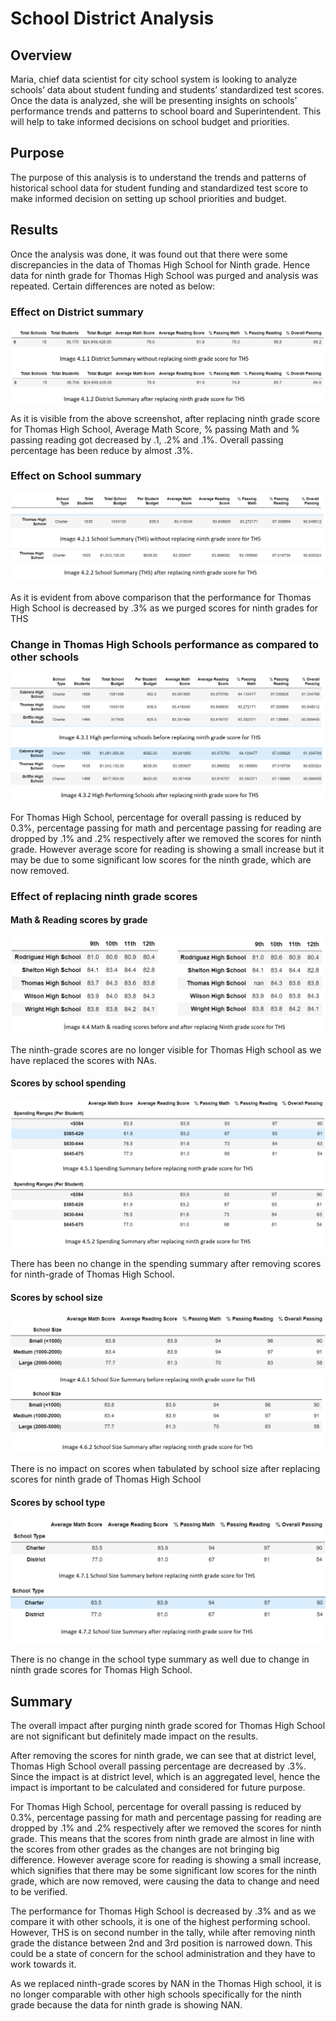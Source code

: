 # School District Analysis

## Overview 
Maria, chief data scientist for city school system is looking to analyze schools’ data about student funding and students’ standardized test scores.  Once the data is analyzed, she will be presenting insights on schools’ performance trends and patterns to school board and Superintendent. This will help to take informed decisions on school budget and priorities. 

## Purpose
The purpose of this analysis is to understand the trends and patterns of historical school data for student funding and standardized test score to make informed decision on setting up school priorities and budget.

## Results

Once the analysis was done, it was found out that there were some discrepancies in the data of Thomas High School for Ninth grade. Hence data for ninth grade for Thomas High School was purged and analysis was repeated. Certain differences are noted as below:

### Effect on District summary
 
![](Images/DS.png)

As it is visible from the above screenshot, after replacing ninth grade score for Thomas High School, Average Math Score, % passing Math and % passing reading got decreased by .1, .2% and .1%. Overall passing percentage has been reduce by almost .3%. 


### Effect on School summary
 
![](Images/SS.png)


As it is evident from above comparison that the performance for Thomas High School is decreased by .3% as we purged scores for ninth grades for THS

### Change in Thomas High Schools performance as compared to other schools
 
![](Images/HPS.png)

For Thomas High School, percentage for overall passing is reduced by 0.3%, percentage passing for math and percentage passing for reading are dropped by .1% and .2% respectively after we removed the scores for ninth grade. However average score for reading is showing a small increase but it may be due to some significant low scores for the ninth grade, which are now removed. 

### Effect of replacing ninth grade scores
#### Math & Reading scores by grade

![](Images/MS_RS.png)

The ninth-grade scores are no longer visible for Thomas High school as we have replaced the scores with NAs. 

#### Scores by school spending 

![](Images/SPS.png)

There has been no change in the spending summary after removing scores for ninth-grade of Thomas High School. 

#### Scores by school size
 
![](Images/SSS.png)

There is no impact on scores when tabulated by school size after replacing scores for ninth grade of Thomas High School

#### Scores by school type
 
![](Images/STS.png)

There is no change in the school type summary as well due to change in ninth grade scores for Thomas High School.


## Summary

The overall impact after purging ninth grade scored for Thomas High School are not significant but definitely made impact on the results. 

After removing the scores for ninth grade, we can see that at district level, Thomas High School overall passing percentage are decreased by .3%. Since the impact is at district level, which is an aggregated level, hence the impact is important to be calculated and considered for future purpose. 

For Thomas High School, percentage for overall passing is reduced by 0.3%, percentage passing for math and percentage passing for reading are dropped by .1% and .2% respectively after we removed the scores for ninth grade. This means that the scores from ninth grade are almost in line with the scores from other grades as the changes are not bringing big difference. However average score for reading is showing a small increase, which signifies that there may be some significant low scores for the ninth grade, which are now removed, were causing the data to change and need to be verified.  

The performance for Thomas High School is decreased by .3% and as we compare it with other schools, it is one of the highest performing school. However, THS is on second number in the tally, while after removing ninth grade the distance between 2nd and 3rd position is narrowed down. This could be a state of concern for the school administration and they have to work towards it. 

As we replaced ninth-grade scores by NAN in the Thomas High school, it is no longer comparable with other high schools specifically for the ninth grade because the data for ninth grade is showing NAN.
